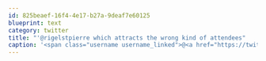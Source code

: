 ```yaml
---
id: 825beaef-16f4-4e17-b27a-9deaf7e60125
blueprint: text
category: twitter
title: "'@rigelstpierre which attracts the wrong kind of attendees"
caption: '<span class="username username_linked">@<a href="https://twitter.com/rigelstpierre" title="Rigel St. Pierre">rigelstpierre</a></span> which attracts the wrong kind of attendees'
---
```


